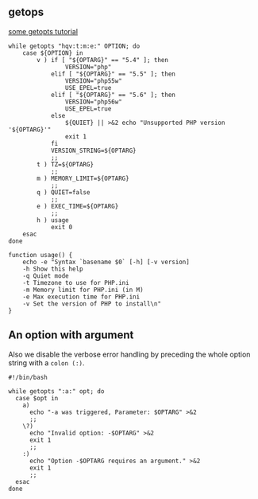 getops
---
[some getopts tutorial](http://wiki.bash-hackers.org/howto/getopts_tutorial)
```shell
while getopts "hqv:t:m:e:" OPTION; do
	case ${OPTION} in
		v ) if [ "${OPTARG}" == "5.4" ]; then
				VERSION="php"
			elif [ "${OPTARG}" == "5.5" ]; then
				VERSION="php55w"
				USE_EPEL=true
			elif [ "${OPTARG}" == "5.6" ]; then
				VERSION="php56w"
				USE_EPEL=true
			else
				${QUIET} || >&2 echo "Unsupported PHP version '${OPTARG}'"
				exit 1
			fi
			VERSION_STRING=${OPTARG}
			;;
		t ) TZ=${OPTARG}
			;;
		m ) MEMORY_LIMIT=${OPTARG}
			;;
		q ) QUIET=false
			;;
		e ) EXEC_TIME=${OPTARG}
		    ;;
		h ) usage
			exit 0
	esac
done

function usage() {
	echo -e "Syntax `basename $0` [-h] [-v version]
	-h Show this help
	-q Quiet mode
	-t Timezone to use for PHP.ini
	-m Memory limit for PHP.ini (in M)
	-e Max execution time for PHP.ini
	-v Set the version of PHP to install\n"
}
```
An option with argument
---
 Also we disable the verbose error handling by preceding the whole option string with a `colon (:)`.
```shell
#!/bin/bash
 
while getopts ":a:" opt; do
  case $opt in
    a)
      echo "-a was triggered, Parameter: $OPTARG" >&2
      ;;
    \?)
      echo "Invalid option: -$OPTARG" >&2
      exit 1
      ;;
    :)
      echo "Option -$OPTARG requires an argument." >&2
      exit 1
      ;;
  esac
done
```
